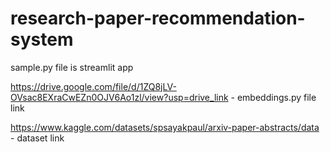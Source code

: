 # research-paper-recommendation-system
sample.py file is streamlit app

https://drive.google.com/file/d/1ZQ8jLV-OVsac8EXraCwEZn0OJV6Ao1zl/view?usp=drive_link  -  embeddings.py file link

https://www.kaggle.com/datasets/spsayakpaul/arxiv-paper-abstracts/data    - dataset link
